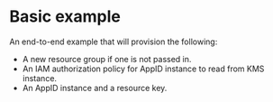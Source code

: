 # Basic example

An end-to-end example that will provision the following:
- A new resource group if one is not passed in.
- An IAM authorization policy for AppID instance to read from KMS instance.
- An AppID instance and a resource key.
